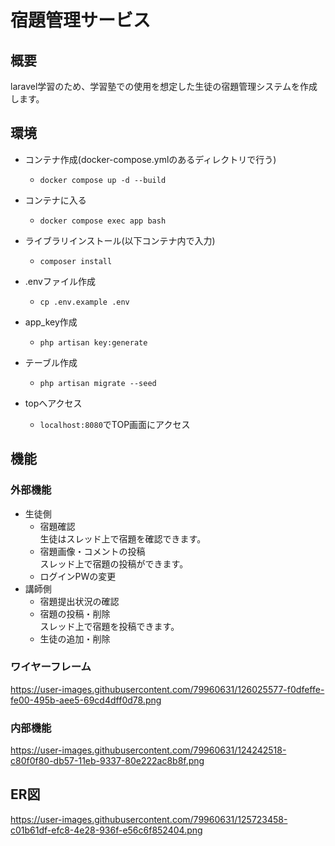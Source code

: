 # 宿題管理サービス

## 概要

laravel学習のため、学習塾での使用を想定した生徒の宿題管理システムを作成します。

## 環境

- コンテナ作成(docker-compose.ymlのあるディレクトリで行う)
    - `docker compose up -d --build`
- コンテナに入る
    - `docker compose exec app bash`
- ライブラリインストール(以下コンテナ内で入力)
    - `composer install`
- .envファイル作成
    - `cp .env.example .env`
- app_key作成
    - `php artisan key:generate`
- テーブル作成
    - `php artisan migrate --seed`

- topへアクセス
    - `localhost:8080`でTOP画面にアクセス

## 機能

### 外部機能

- 生徒側
    - 宿題確認  
      生徒はスレッド上で宿題を確認できます。
    - 宿題画像・コメントの投稿  
      スレッド上で宿題の投稿ができます。
    - ログインPWの変更
- 講師側
    - 宿題提出状況の確認
    - 宿題の投稿・削除  
      スレッド上で宿題を投稿できます。
    - 生徒の追加・削除
    
### ワイヤーフレーム  
https://user-images.githubusercontent.com/79960631/126025577-f0dfeffe-fe00-495b-aee5-69cd4dff0d78.png
### 内部機能
https://user-images.githubusercontent.com/79960631/124242518-c80f0f80-db57-11eb-9337-80e222ac8b8f.png

## ER図
https://user-images.githubusercontent.com/79960631/125723458-c01b61df-efc8-4e28-936f-e56c6f852404.png